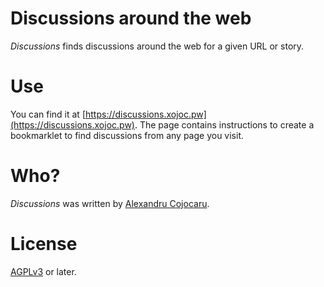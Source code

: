 # Discussions around the web

*Discussions* finds discussions around the web for a given URL or story.

# Use

You can find it at [https://discussions.xojoc.pw](https://discussions.xojoc.pw). The page contains instructions to create a bookmarklet to find discussions from any page you visit.

# Who?

*Discussions* was written by [Alexandru Cojocaru](https://xojoc.pw).

# License

[AGPLv3](https://www.gnu.org/licenses/agpl-3.0.en.html) or later.
